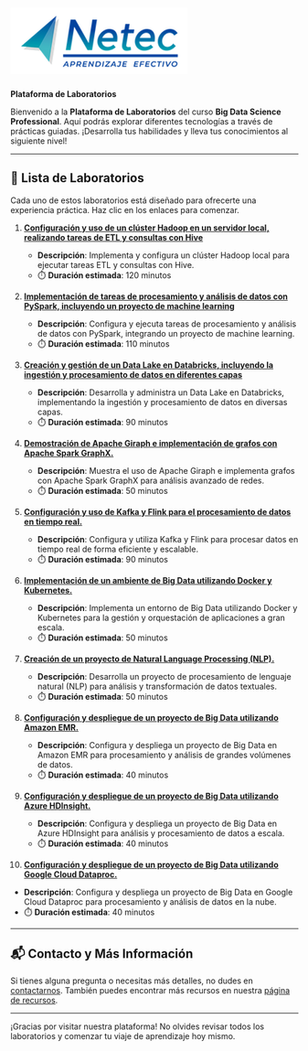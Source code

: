 # ![Logo](images/neteclogo.png) 

**Plataforma de Laboratorios**

Bienvenido a la **Plataforma de Laboratorios** del curso **Big Data Science Professional**. Aquí podrás explorar diferentes tecnologías a través de prácticas guiadas. ¡Desarrolla tus habilidades y lleva tus conocimientos al siguiente nivel!

---

## 🌟 **Lista de Laboratorios**

Cada uno de estos laboratorios está diseñado para ofrecerte una experiencia práctica. Haz clic en los enlaces para comenzar.

1. **[Configuración y uso de un clúster Hadoop en un servidor local, realizando tareas de ETL y consultas con Hive](/Capítulo2/lab2.1.md)**
   - **Descripción**: Implementa y configura un clúster Hadoop local para ejecutar tareas ETL y consultas con Hive.
   - ⏱️ **Duración estimada**: 120 minutos

2. **[Implementación de tareas de procesamiento y análisis de datos con PySpark, incluyendo un proyecto de machine learning](/Capítulo3/lab3.1.md)**
   - **Descripción**: Configura y ejecuta tareas de procesamiento y análisis de datos con PySpark, integrando un proyecto de machine learning.
   - ⏱️ **Duración estimada**: 110 minutos

3. **[Creación y gestión de un Data Lake en Databricks, incluyendo la ingestión y procesamiento de datos en diferentes capas](/Capítulo4/lab4.1.md)**
   - **Descripción**: Desarrolla y administra un Data Lake en Databricks, implementando la ingestión y procesamiento de datos en diversas capas.
   - ⏱️ **Duración estimada**: 90 minutos

4. **[Demostración de Apache Giraph e implementación de grafos con Apache Spark GraphX.](/Capítulo5/lab5.1.md)**
   - **Descripción**: Muestra el uso de Apache Giraph e implementa grafos con Apache Spark GraphX para análisis avanzado de redes.
   - ⏱️ **Duración estimada**: 50 minutos

5. **[Configuración y uso de Kafka y Flink para el procesamiento de datos en tiempo real.](/Capítulo6/lab6.1.md)**
   - **Descripción**: Configura y utiliza Kafka y Flink para procesar datos en tiempo real de forma eficiente y escalable.
   - ⏱️ **Duración estimada**: 90 minutos

6. **[Implementación de un ambiente de Big Data utilizando Docker y Kubernetes.](/Capítulo7/lab7.1.md)**
   - **Descripción**: Implementa un entorno de Big Data utilizando Docker y Kubernetes para la gestión y orquestación de aplicaciones a gran escala.
   - ⏱️ **Duración estimada**: 50 minutos

7. **[Creación de un proyecto de Natural Language Processing (NLP).](/Capítulo8/lab8.1.md)**
   - **Descripción**: Desarrolla un proyecto de procesamiento de lenguaje natural (NLP) para análisis y transformación de datos textuales.
   - ⏱️ **Duración estimada**: 50 minutos

8. **[Configuración y despliegue de un proyecto de Big Data utilizando Amazon EMR.](/Capítulo9/lab9.1.md)**
   - **Descripción**: Configura y despliega un proyecto de Big Data en Amazon EMR para procesamiento y análisis de grandes volúmenes de datos.
   - ⏱️ **Duración estimada**: 40 minutos

9. **[Configuración y despliegue de un proyecto de Big Data utilizando Azure HDInsight.](/Capítulo9/lab9.2.md)**
   - **Descripción**: Configura y despliega un proyecto de Big Data en Azure HDInsight para análisis y procesamiento de datos a escala.
   - ⏱️ **Duración estimada**: 40 minutos

10. **[Configuración y despliegue de un proyecto de Big Data utilizando Google Cloud Dataproc.](/Capítulo9/lab9.3.md)**
   - **Descripción**: Configura y despliega un proyecto de Big Data en Google Cloud Dataproc para procesamiento y análisis de datos en la nube.
   - ⏱️ **Duración estimada**: 40 minutos

---

## 📬 **Contacto y Más Información**

Si tienes alguna pregunta o necesitas más detalles, no dudes en [contactarnos](mailto:soporte@netec.com). También puedes encontrar más recursos en nuestra [página de recursos](https://netec.com).

---

¡Gracias por visitar nuestra plataforma! No olvides revisar todos los laboratorios y comenzar tu viaje de aprendizaje hoy mismo.
